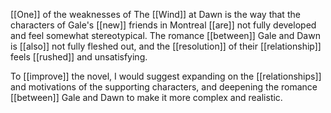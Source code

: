 [[One]] of the weaknesses of The [[Wind]] at Dawn is the way that the characters of Gale's [[new]] friends in Montreal [[are]] not fully developed and feel somewhat stereotypical. The romance [[between]] Gale and Dawn is [[also]] not fully fleshed out, and the [[resolution]] of their [[relationship]] feels [[rushed]] and unsatisfying.  
  
To [[improve]] the novel, I would suggest expanding on the [[relationships]] and motivations of the supporting characters, and deepening the romance [[between]] Gale and Dawn to make it more complex and realistic. 